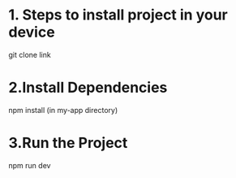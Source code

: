 # 1. Steps to install project in your device
  git clone link

# 2.Install Dependencies
  npm install (in my-app directory)

# 3.Run the Project
  npm run dev
